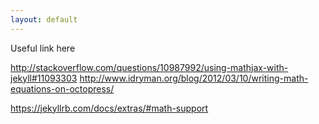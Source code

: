 ```yaml
---
layout: default
---
```


Useful link here

http://stackoverflow.com/questions/10987992/using-mathjax-with-jekyll#11093303 
http://www.idryman.org/blog/2012/03/10/writing-math-equations-on-octopress/

https://jekyllrb.com/docs/extras/#math-support